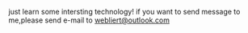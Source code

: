 just learn some intersting technology!
if you want to send message to me,please send e-mail to webliert@outlook.com
